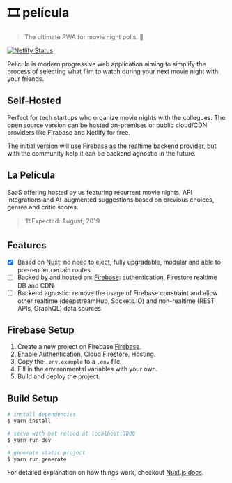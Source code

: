 # 🎞 película

 > The ultimate PWA for movie night polls. 🍿

 [![Netlify Status](https://api.netlify.com/api/v1/badges/d5700271-4e53-4ded-8727-d3a895b12b17/deploy-status)](https://app.netlify.com/sites/pelicula/deploys)


Película is modern progressive web application aiming to simplify the process of selecting what film to watch during your next movie night with your friends.

## Self-Hosted

Perfect for tech startups who organize movie nights with the collegues. The open source version can be hosted on-premises or public cloud/CDN providers like Firabase and Netlify for free.

The initial version will use Firebase as the realtime backend provider, but with the community help it can be backend agnostic in the future.


## La Película 

SaaS offering hosted by us featuring recurrent movie nights, API integrations and AI-augmented suggestions based on previous choices, genres and critic scores.

> 🏗Expected: August, 2019

## Features

- [x] Based on [Nuxt](https://nuxtjs.org/): no need to eject, fully upgradable, modular and able to pre-render certain routes
- [ ] Backed by and hosted on: [Firebase](https://firebase.google.com/): authentication, Firestore realtime DB and CDN
- [ ] Backend agnostic: remove the usage of Firebase constraint and allow other realtime (deepstreamHub, Sockets.IO) and non-realtime (REST APIs, GraphQL) data sources

## Firebase Setup

1. Create a new project on Firebase [Firebase](https://firebase.google.com/).
2. Enable Authentication, Cloud Firestore, Hosting.
3. Copy the `.env.example` to a `.env` file.
4. Fill in the environmental variables with your own.
5. Build and deploy the project.

## Build Setup

``` bash
# install dependencies
$ yarn install

# serve with hot reload at localhost:3000
$ yarn run dev

# generate static project
$ yarn run generate
```

For detailed explanation on how things work, checkout [Nuxt.js docs](https://nuxtjs.org).
